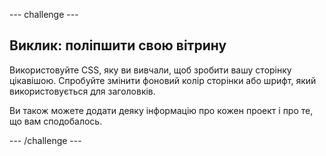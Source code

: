 --- challenge ---

## Виклик: поліпшити свою вітрину

Використовуйте CSS, яку ви вивчали, щоб зробити вашу сторінку цікавішою. Спробуйте змінити фоновий колір сторінки або шрифт, який використовується для заголовків.

Ви також можете додати деяку інформацію про кожен проект і про те, що вам сподобалось.

--- /challenge ---